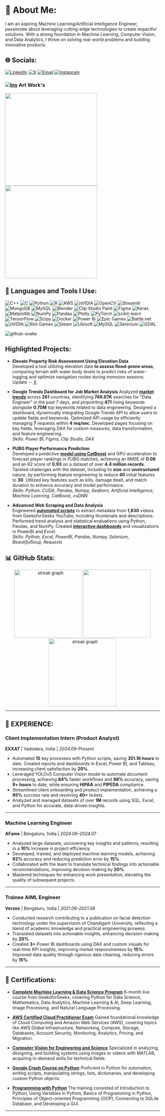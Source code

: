 # 💫 About Me:
I am an aspiring Machine Learning/Artificial Intelligence Engineer, passionate about leveraging cutting-edge technologies to create impactful solutions. With a strong foundation in Machine Learning, Computer Vision, and Data Analytics, I thrive on solving real-world problems and building innovative products.

## 🌐 Socials:
[![LinkedIn](https://img.shields.io/badge/LinkedIn-%230077B5.svg?logo=linkedin&logoColor=white)](https://linkedin.com/in/yash-gupta09) 
[![X](https://img.shields.io/badge/X-black.svg?logo=X&logoColor=white)](https://x.com/YashGup4748011) 
[![Email](https://img.shields.io/badge/Email-yellow.svg?logo=gmail&logoColor=white)](mailto:yash733622@gmail.com)
[![Instagram](https://img.shields.io/badge/Instagram-red.svg?logo=Instagram&logoColor=darkpink)](https://www.instagram.com/yash_gupta202)

### [![Ins](https://img.shields.io/badge/-red.svg?logo=Instagram&logoColor=darkpink)](https://www.instagram.com/yash_gupta202) Art Work's 
<img src="https://instagram.fbdq2-1.fna.fbcdn.net/v/t51.29350-15/308475420_2242420782579231_2129892052477757438_n.webp?stp=dst-jpg_e35_tt6&efg=eyJ2ZW5jb2RlX3RhZyI6ImltYWdlX3VybGdlbi4xMDc5eDEwNzkuc2RyLmYyOTM1MC5kZWZhdWx0X2ltYWdlIn0&_nc_ht=instagram.fbdq2-1.fna.fbcdn.net&_nc_cat=103&_nc_ohc=VYBcsJ5scS4Q7kNvgGaklT4&_nc_gid=fb3c085d72494fb5a3da646b22a06cde&edm=AP4sbd4BAAAA&ccb=7-5&ig_cache_key=MjkzNDIxMzI4MzEyMjQ5NTU1NA%3D%3D.3-ccb7-5&oh=00_AYCPLkkTRs5G86cqRlWGRi9EvY8VUvgKb5Hx0_U1w7gp9g&oe=677188B9&_nc_sid=7a9f4b" height="300"> <!--1--> <!--<img src="https://instagram.fbdq2-1.fna.fbcdn.net/v/t51.29350-15/237608388_592918638387696_6687981111324676237_n.jpg?stp=dst-jpg_e35_tt6&efg=eyJ2ZW5jb2RlX3RhZyI6ImltYWdlX3VybGdlbi4xNDQweDE0NDAuc2RyLmYyOTM1MC5kZWZhdWx0X2ltYWdlIn0&_nc_ht=instagram.fbdq2-1.fna.fbcdn.net&_nc_cat=100&_nc_ohc=Ntk5XjEyK1UQ7kNvgG1_USL&_nc_gid=fb3c085d72494fb5a3da646b22a06cde&edm=AP4sbd4BAAAA&ccb=7-5&ig_cache_key=MjY0MDk2MDA2MDA0ODcyMTgxMg%3D%3D.3-ccb7-5&oh=00_AYBxY8dQuZWncGegYTvNZXk4xKZIWC8f6hvXz3pkCm0L2Q&oe=6771949D&_nc_sid=7a9f4b" height="300"> --> <!--2--> <img src="https://instagram.fbdq2-1.fna.fbcdn.net/v/t51.2885-15/65263675_2346479148741966_3127022614809210825_n.jpg?stp=dst-jpg_e35_tt6&efg=eyJ2ZW5jb2RlX3RhZyI6ImltYWdlX3VybGdlbi4xMDgweDgxMC5zZHIuZjI4ODUuZGVmYXVsdF9pbWFnZSJ9&_nc_ht=instagram.fbdq2-1.fna.fbcdn.net&_nc_cat=106&_nc_ohc=QRxfVBkCR0YQ7kNvgF3M_5G&_nc_gid=613cb5a55cad441d984833d724fb6065&edm=APoiHPcBAAAA&ccb=7-5&ig_cache_key=MjA3MjYxODk2MDQxMjkzNDY3NA%3D%3D.3-ccb7-5&oh=00_AYDABBuSydvckdsDaaZMyuNyhspMOq6nTpXiqq4kk0slhQ&oe=67719134&_nc_sid=22de04" height="300"> <!--3-->

## 🚀 Languages and Tools I Use:
![C++](https://img.shields.io/badge/c++-%2300599C.svg?style=for-the-badge&logo=c%2B%2B&logoColor=white) ![C](https://img.shields.io/badge/c-%2300599C.svg?style=for-the-badge&logo=c&logoColor=white) ![Python](https://img.shields.io/badge/python-3670A0?style=for-the-badge&logo=python&logoColor=ffdd54) ![R](https://img.shields.io/badge/r-%23276DC3.svg?style=for-the-badge&logo=r&logoColor=white) ![AWS](https://img.shields.io/badge/AWS-%23FF9900.svg?style=for-the-badge&logo=amazon-aws&logoColor=white) ![nVIDIA](https://img.shields.io/badge/cuda-000000.svg?style=for-the-badge&logo=nVIDIA&logoColor=green) ![OpenCV](https://img.shields.io/badge/opencv-%23white.svg?style=for-the-badge&logo=opencv&logoColor=white) ![Streamlit](https://img.shields.io/badge/Streamlit-%23FE4B4B.svg?style=for-the-badge&logo=streamlit&logoColor=white) ![MongoDB](https://img.shields.io/badge/MongoDB-%234ea94b.svg?style=for-the-badge&logo=mongodb&logoColor=white) ![MySQL](https://img.shields.io/badge/mysql-4479A1.svg?style=for-the-badge&logo=mysql&logoColor=white) ![Blender](https://img.shields.io/badge/blender-%23F5792A.svg?style=for-the-badge&logo=blender&logoColor=white) ![Clip Studio Paint](https://img.shields.io/badge/ClipStudioPaint-%23CFD3D3.svg?style=for-the-badge&logo=ClipStudioPaint&logoColor=white) ![Figma](https://img.shields.io/badge/figma-%23F24E1E.svg?style=for-the-badge&logo=figma&logoColor=white) ![Keras](https://img.shields.io/badge/Keras-%23D00000.svg?style=for-the-badge&logo=Keras&logoColor=white) ![Matplotlib](https://img.shields.io/badge/Matplotlib-%23ffffff.svg?style=for-the-badge&logo=Matplotlib&logoColor=black) ![NumPy](https://img.shields.io/badge/numpy-%23013243.svg?style=for-the-badge&logo=numpy&logoColor=white) ![Pandas](https://img.shields.io/badge/pandas-%23150458.svg?style=for-the-badge&logo=pandas&logoColor=white) ![Plotly](https://img.shields.io/badge/Plotly-%233F4F75.svg?style=for-the-badge&logo=plotly&logoColor=white) ![PyTorch](https://img.shields.io/badge/PyTorch-%23EE4C2C.svg?style=for-the-badge&logo=PyTorch&logoColor=white) ![scikit-learn](https://img.shields.io/badge/scikit--learn-%23F7931E.svg?style=for-the-badge&logo=scikit-learn&logoColor=white) ![TensorFlow](https://img.shields.io/badge/TensorFlow-%23FF6F00.svg?style=for-the-badge&logo=TensorFlow&logoColor=white) ![Scipy](https://img.shields.io/badge/SciPy-%230C55A5.svg?style=for-the-badge&logo=scipy&logoColor=%white) ![Docker](https://img.shields.io/badge/docker-%230db7ed.svg?style=for-the-badge&logo=docker&logoColor=white) ![Power Bi](https://img.shields.io/badge/power_bi-F2C811?style=for-the-badge&logo=powerbi&logoColor=black) ![Epic Games](https://img.shields.io/badge/epicgames-%23313131.svg?style=for-the-badge&logo=epicgames&logoColor=white) ![Battle.net](https://img.shields.io/badge/battle.net-%2300AEFF.svg?style=for-the-badge&logo=battle.net&logoColor=white) ![nVIDIA](https://img.shields.io/badge/nVIDIA-%2376B900.svg?style=for-the-badge&logo=nVIDIA&logoColor=white) ![Riot Games](https://img.shields.io/badge/riotgames-D32936.svg?style=for-the-badge&logo=riotgames&logoColor=white) ![Steam](https://img.shields.io/badge/steam-%23000000.svg?style=for-the-badge&logo=steam&logoColor=white) ![Ubisoft](https://img.shields.io/badge/Ubisoft-%23F5F5F5.svg?style=for-the-badge&logo=Ubisoft&logoColor=black) ![MySQL](https://img.shields.io/badge/mysql-4479A1.svg?style=for-the-badge&logo=mysql&logoColor=white) ![Selenium](https://img.shields.io/badge/Selenium-red?logo=selenium&logoColor=white&style=for-the-badge) ![GDAL](https://img.shields.io/badge/Geospatial%20Data-orange?logo=gdal&logoColor=white&style=for-the-badge)

<picture>
  <source media="(prefers-color-scheme: dark)" srcset="https://raw.githubusercontent.com/tobiasmeyhoefer/tobiasmeyhoefer/output/github-snake-dark.svg" />
  <source media="(prefers-color-scheme: light)" srcset="https://raw.githubusercontent.com/tobiasmeyhoefer/tobiasmeyhoefer/output/github-snake.svg" />
  <img alt="github-snake" src="https://raw.githubusercontent.com/tobiasmeyhoefer/tobiasmeyhoefer/output/github-snake.svg" />
</picture>


## Highlighted Projects:
- **Elevate Property Risk Assessment Using Elevation Data**  
  Developed a tool utilizing elevation data **to assess flood-prone areas**, comparing terrain with water body levels to predict risks of water-logging and optimize navigation routes during monsoon seasons. Update -- [X](https://x.com/YashGup4748011)

- **Google Trends Dashboard for Job Market Analysis**
  Analyzed [**market trends**](https://github.com/yash733/Trend_Analysis_Google_API) across **261** countries, identifying **749.67K** searches for "Data Engineer" in the past 7 days, and pinpointing **471** rising keywords alongside **0.75M** top keywords related to data engineering. Designed a dashboard, dynamically integrating Google Trends API to allow users to update fields and keywords. Optimized API usage by efficiently managing **7** requests within **4 req/sec**. Developed pages focusing on key fields, leveraging DAX for custom measures, data transformation, and feature engineering.  
  *Skills: Power BI, Figma, Clip Studio, DAX*

- **PUBG Player Performance Prediction**  
  Developed a predictive [**model using CatBoost**](https://github.com/yash733/Game_Prediction/blob/main/README.md) and GPU acceleration to forecast player rankings in PUBG matches, achieving an RMSE of **0.08** and an R2 score of **0.93** on a dataset of over **4.4 million records**. Tackled challenges with the dataset, including its **size** and **unstructured** nature, by performing feature engineering to reduce **40** initial features to **30**. Utilized key features such as kills, damage dealt, and match duration to enhance accuracy and model performance.  
  *Skills: Python, CUDA, Pandas, Numpy, Seaborn, Artificial Intelligence, Machine Learning, CatBoost, cuDNN*

- **Advanced Web Scraping and Data Analysis**  
  Engineered [**automated scripts**](https://github.com/yash733/Data_Scraping_from_Youtube) to extract metadata from **1,830** videos from GeeksforGeeks YouTube, including thumbnails and descriptions. Performed trend analysis and statistical evaluations using Python, Pandas, and NumPy. Created [**interactive dashboards**](https://github.com/yash733/Data_Scraping_from_Youtube/blob/main/README.md) and visualizations in PowerBI and Excel.  
  *Skills: Python, Excel, PowerBI, Pandas, Numpy, Selenium, BeautifulSoup, Requests*

## 📊 GitHub Stats:
<div align="center">
  <img src="https://github-readme-stats.vercel.app/api?username=yash733&theme=gruvbox&hide_border=true&include_all_commits=true&count_private=false" height="220" alt="streak graph" />
  <img src="https://github-readme-streak-stats.herokuapp.com/?user=yash733&theme=gruvbox&hide_border=true"height="220"/>
  <img src="https://github-readme-stats.vercel.app/api/top-langs/?username=yash733&theme=gruvbox&hide_border=true&include_all_commits=true&count_private=false&layout=compact"height="220" alt="streak graph" />
</div>

---

## 🏢 EXPERIENCE:

### Client Implementation Intern (Product Analyst)  
**EXXAT** | Vadodara, India | *2024.09–Present*  
- Automated **15** key processes with Python scripts, saving **351.16 hours** to date. Created reports and dashboards in Excel, Power BI, and Tableau, increasing client satisfaction by **20%**.  
- Leveraged YOLOv5 Computer Vision model to automate document processing, achieving **84%** faster workflows and **98%** accuracy, saving **9+ hours** to date, while ensuring **HIPAA** and **PIPEDA** compliance.  
- Streamlined client onboarding and product implementation, achieving a **95%** success rate and resolving **40+** tickets.  
- Analyzed and managed datasets of over **1M** records using SQL, Excel, and Python for accurate, data-driven insights.  

---

### Machine Learning Engineer  
**AFame** | Bengaluru, India | *2024.06–2024.07*  
- Analyzed large datasets, uncovering key insights and patterns, resulting in a **10%** increase in project efficiency.  
- Developed, trained, and deployed machine learning models, achieving **92%** accuracy and reducing prediction error by **15%**.  
- Collaborated with the team to translate technical findings into actionable recommendations, improving decision-making by **20%**.  
- Mastered techniques for enhancing work presentation, elevating the quality of subsequent projects.  

---

### Trainee AIML Engineer  
**Verzeo** | Bengaluru, India | *2021.06–2021.08*  
- Conducted research contributing to a publication on facial detection technology under the supervision of Chandigarh University, reflecting a blend of academic knowledge and practical engineering prowess.  
- Translated datasets into actionable insights, enhancing decision-making by **20%**.  
- Created **3+** Power BI dashboards using DAX and custom visuals for real-time KPI insights, improving market responsiveness by **15%**. Improved data quality through rigorous data cleaning, reducing errors by **15%**.  

---

## 🧾 Certifications:

- [**Complete Machine Learning & Data Science Program**](https://media.geeksforgeeks.org/courses/certificates/ec204d8be3793540481a9b235b9d0431.pdf) 6-month live course from GeeksforGeeks, covering Python for Data Science, Mathematics, Data Analytics, Machine Learning & AI, Deep Learning, Image Processing, and Natural Language Processing.
  
- [**AWS Certified Cloud Practitioner Exam**](https://media.geeksforgeeks.org/courses/certificates/d1456ccd433c8a77a28b54d9d3400e4d.pdf) Gained foundational knowledge of Cloud Computing and Amazon Web Services (AWS), covering topics like AWS Global Infrastructure, Networking, Compute, Storage, Databases, Account Security, Monitoring, Analytics, Pricing, and Migration.

- [**Computer Vision for Engineering and Science**](https://drive.google.com/file/d/135TZFrZ0tcduDc5R0GiuFKY7EwNcss7u/view?usp=sharing) Specialized in analyzing, designing, and building systems using images or videos with MATLAB, acquiring in-demand skills for technical fields.

- [**Google Crash Course on Python**](https://coursera.org/verify/G8BG3BDHEG4E) Proficient in Python for automation, writing scripts, manipulating strings, lists, dictionaries, and developing custom Python objects.

- [**Programming with Python**](https://drive.google.com/file/d/10pjTNIRr9q38JVanVA_xKLL1at_eUt5M/view?usp=sharing) The training consisted of Introduction to Python, Using Variables in Python, Basics of Programming in Python, Principles of Object-oriented Programming (OOP), Connecting to SQLite Database, and Developing a GUI.

-------------------
